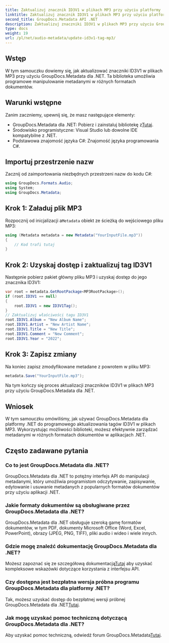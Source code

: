 ```yaml
---
title: Zaktualizuj znacznik ID3V1 w plikach MP3 przy użyciu platformy .NET
linktitle: Zaktualizuj znacznik ID3V1 w plikach MP3 przy użyciu platformy .NET
second_title: GroupDocs.Metadata API .NET
description: Zaktualizuj znaczniki ID3V1 w plikach MP3 przy użyciu GroupDocs.Metadata dla .NET. Skorzystaj z tego samouczka, aby łatwo manipulować metadanymi w aplikacjach .NET.
type: docs
weight: 19
url: /pl/net/audio-metadata/update-id3v1-tag-mp3/
---
```

## Wstęp
W tym samouczku dowiemy się, jak aktualizować znaczniki ID3V1 w plikach MP3 przy użyciu GroupDocs.Metadata dla .NET. Ta biblioteka umożliwia programowe manipulowanie metadanymi w różnych formatach dokumentów.
## Warunki wstępne
Zanim zaczniemy, upewnij się, że masz następujące elementy:
- GroupDocs.Metadata dla .NET: Pobierz i zainstaluj bibliotekę z[Tutaj](https://releases.groupdocs.com/metadata/net/).
- Środowisko programistyczne: Visual Studio lub dowolne IDE kompatybilne z .NET.
- Podstawowa znajomość języka C#: Znajomość języka programowania C#.

## Importuj przestrzenie nazw
Zacznij od zaimportowania niezbędnych przestrzeni nazw do kodu C#:
```csharp
using GroupDocs.Formats.Audio;
using System;
using GroupDocs.Metadata;
```
## Krok 1: Załaduj plik MP3
 Rozpocznij od inicjalizacji a`Metadata` obiekt ze ścieżką do wejściowego pliku MP3:
```csharp
using (Metadata metadata = new Metadata("YourInputFile.mp3"))
{
    // Kod trafi tutaj
}
```
## Krok 2: Uzyskaj dostęp i zaktualizuj tag ID3V1
Następnie pobierz pakiet główny pliku MP3 i uzyskaj dostęp do jego znacznika ID3V1:
```csharp
var root = metadata.GetRootPackage<MP3RootPackage>();
if (root.ID3V1 == null)
{
    root.ID3V1 = new ID3V1Tag();
}
// Zaktualizuj właściwości tagu ID3V1
root.ID3V1.Album = "New Album Name";
root.ID3V1.Artist = "New Artist Name";
root.ID3V1.Title = "New Title";
root.ID3V1.Comment = "New Comment";
root.ID3V1.Year = "2022";
```
## Krok 3: Zapisz zmiany
Na koniec zapisz zmodyfikowane metadane z powrotem w pliku MP3:
```csharp
metadata.Save("YourInputFile.mp3");
```
Na tym kończy się proces aktualizacji znaczników ID3V1 w plikach MP3 przy użyciu GroupDocs.Metadata dla .NET.

## Wniosek
W tym samouczku omówiliśmy, jak używać GroupDocs.Metadata dla platformy .NET do programowego aktualizowania tagów ID3V1 w plikach MP3. Wykorzystując możliwości biblioteki, możesz efektywnie zarządzać metadanymi w różnych formatach dokumentów w aplikacjach .NET.

## Często zadawane pytania
### Co to jest GroupDocs.Metadata dla .NET?
GroupDocs.Metadata dla .NET to potężny interfejs API do manipulacji metadanymi, który umożliwia programistom odczytywanie, zapisywanie, edytowanie i usuwanie metadanych z popularnych formatów dokumentów przy użyciu aplikacji .NET.
### Jakie formaty dokumentów są obsługiwane przez GroupDocs.Metadata dla .NET?
GroupDocs.Metadata dla .NET obsługuje szeroką gamę formatów dokumentów, w tym PDF, dokumenty Microsoft Office (Word, Excel, PowerPoint), obrazy (JPEG, PNG, TIFF), pliki audio i wideo i wiele innych.
### Gdzie mogę znaleźć dokumentację GroupDocs.Metadata dla .NET?
 Możesz zapoznać się ze szczegółową dokumentacją[Tutaj](https://reference.groupdocs.com/metadata/net/) aby uzyskać kompleksowe wskazówki dotyczące korzystania z interfejsu API.
### Czy dostępna jest bezpłatna wersja próbna programu GroupDocs.Metadata dla platformy .NET?
 Tak, możesz uzyskać dostęp do bezpłatnej wersji próbnej GroupDocs.Metadata dla .NET[Tutaj](https://releases.groupdocs.com/).
### Jak mogę uzyskać pomoc techniczną dotyczącą GroupDocs.Metadata dla .NET?
 Aby uzyskać pomoc techniczną, odwiedź forum GroupDocs.Metadata[Tutaj](https://forum.groupdocs.com/c/metadata/14).